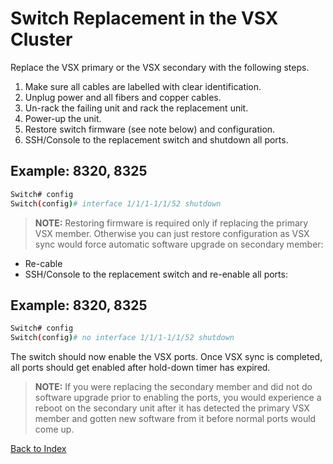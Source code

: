 # Switch Replacement in the VSX Cluster

Replace the VSX primary or the VSX secondary with the following steps. 

1. Make sure all cables are labelled with clear identification. 
2. Unplug power and all fibers and copper cables. 
3. Un-rack the failing unit and rack the replacement unit. 
4. Power-up the unit. 
5. Restore switch firmware (see note below) and configuration. 
6. SSH/Console to the replacement switch and shutdown all ports.

## Example: 8320, 8325 

```bash
Switch# config
Switch(config)# interface 1/1/1-1/1/52 shutdown
``` 

> **NOTE:** Restoring firmware is required only if replacing the primary VSX member. Otherwise you can just restore configuration as VSX sync would force automatic software upgrade on secondary member: 

   * Re-cable
   * SSH/Console to the replacement switch and re-enable all ports: 

## Example: 8320, 8325

```bash
Switch# config
Switch(config)# no interface 1/1/1-1/1/52 shutdown
``` 

The switch should now enable the VSX ports. Once VSX sync is completed, all ports should get enabled after hold-down timer has expired. 

> **NOTE:** If you were replacing the secondary member and did not do software upgrade prior to enabling the ports, you would experience a reboot on the secondary unit after it has detected the primary VSX member and gotten new software from it before normal ports would come up.

[Back to Index](../index_aruba.md)

